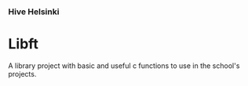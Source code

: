 ### Hive Helsinki
# Libft
A library project with basic and useful c functions to use in the school's projects.

